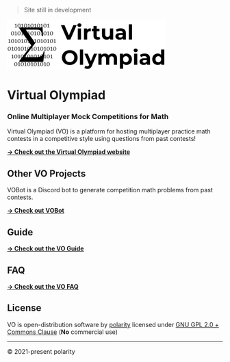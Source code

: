 > Site still in development

![Virtual Olympiad Logo](./client/public/assets/vo_png_logo_horizontal.png)

# Virtual Olympiad

### Online Multiplayer Mock Competitions for Math

Virtual Olympiad (VO) is a platform for hosting multiplayer practice math contests in a competitive style using questions from past contests!

[**→ Check out the Virtual Olympiad website**](https://virtual-olympiad.herokuapp.com)

## Other VO Projects

VOBot is a Discord bot to generate competition math problems from past contests.

[**→ Check out VOBot**](https://polarr.github.io/vobot)

## Guide

[**→ Check out the VO Guide**](https://github.com/polarr/virtual-olympiad/wiki/Guide)

## FAQ 

[**→ Check out the VO FAQ**](https://github.com/polarr/virtual-olympiad/wiki/FAQ)

## License

VO is open-distribution software by [polarity](https://github.com/polarr) licensed under [GNU GPL 2.0 + Commons Clause](LICENSE) (**No** commercial use)

---

© 2021-present polarity
